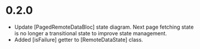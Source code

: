 # 0.2.0

- Update [PagedRemoteDataBloc] state diagram. Next page fetching state is no longer a transitional state to improve state management.
- Added [isFailure] getter to [RemoteDataState] class.
